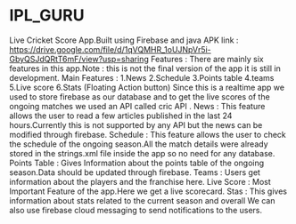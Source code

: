 # IPL_GURU
Live Cricket Score App.Built using Firebase and java
APK link :
https://drive.google.com/file/d/1qVQMHR_1oUJNpVr5i-GbyQSJdQRtT6mF/view?usp=sharing
Features :
There are mainly six features in this app.Note : this is not the final version of the app it is
still in development.
Main Features :
1.News
2.Schedule
3.Points table
4.teams
5.Live score
6.Stats (Floating Action button)
Since this is a realtime app we used to store firebase as our database and to get the
live scores of the ongoing matches we used an API called cric API .
News : This feature allows the user to read a few articles published in the last 24
hours.Currently this is not supported by any API but the news can be modified through
firebase.
Schedule : This feature allows the user to check the schedule of the ongoing
season.All the match details were already stored in the strings.xml file inside the app so
no need for any database.
Points Table : Gives Information about the points table of the ongoing season.Data
should be updated through firebase.
Teams : Users get information about the players and the franchise here.
Live Score : Most Important Feature of the app.Here we get a live scorecard.
Stas : This gives information about stats related to the current season and overall
We can also use firebase cloud messaging to send notifications to the users.





